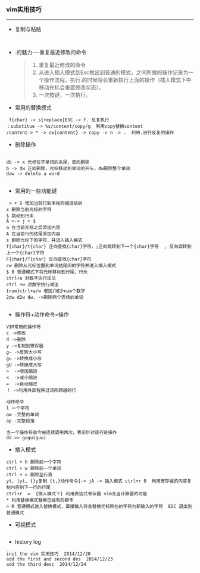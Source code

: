 ### vim实用技巧
---

* 复制与粘贴

```
	   
```

* .的魅力---重复最近修改的命令
	> 1. 重复最近修改的命令
	> 2. 从进入插入模式到Esc推出到普通的模式，之间所做的操作记录为一个操作流程，执行.的时候将会重新执行上面的操作（插入模式下中移动光标会重置修改状态）。
	> 3. 一次按键，一次执行。  
* 常用的替换模式
<pre><code> f{char} -> s{replace}ESC -> f. 反复执行
：substitue -> %s/content/copy/g  利用copy替换content
/content-> * -> cw{content} -> copy -> n -> .  利用.进行反复的操作  
</code></pre>

* 删除操作
<pre><code>
db -> x 光标位于单词的末尾，反向删除
b -> dw 正向删除，光标移动到单词的开头，dw删除整个单词
daw -> delete a word

</code></pre>

* 常用的一些功能键
<pre><code> > + G 增加当前行到末尾的缩进级别
x 删除当前光标的字符
$ 跳动到行末
A <-> j + $
a 在当前光标之后添加内容
A 在当前行的结尾添加内容
s 删除光标下的字符，并进入插入模式
f{char}/t{char} 正向查找{char}字符，;正向跳转到下一个{char}字符  , 反向调转到上一个{char}字符
F{char}/T{char} 反向查找{char}字符
cw 删除从光标位置到单词结尾间的字符并进入插入模式
$ 0 普通模式下将光标移动到行尾、行头
ctrl+a 对数字执行加法
ctrl +w 对数字执行减法
{num}ctrl+a/w 增加/减少num个数字
2dw d2w dw. ->删除两个连续的单词
 
</code></pre>

* 操作符+动作命令=操作
<pre><code>VIM常用的操作符
c ->修改
d ->删除
y ->复制到寄存器
g~ ->反转大小写
gu ->转换成小写
gU ->转换成大写
>  ->增加缩进
<  ->减小缩进
=  ->自动缩进
！ ->利用外部程序过滤所跨越的行

动作命令
l 一个字符
aw -完整的单词
ap -完整段落

当一个操作符命令被连续调用两次，表示针对该行进操作
dd >> gugu(guu)
</code></pre>


* 插入模式
<pre><code>ctrl + h 删除前一个字符
ctrl + w 删除前一个单词
ctrl + u 删除至行首
yt, [yt, {}y复制 {t,}动作命令]-> jA -> 插入模式 ctrl+r 0  利用寄存器的内容复制内容到下一行的行尾
ctrl+r  =  {插入模式下} 利用表达式寄存器 vim充当计算器的功能
* 利用替换模式替换已经有的脚本
> R 普通模式进入替换模式，直接输入将会替换光标所在的字符为新输入的字符  ESC 退出到普通模式 
</code></pre>

* 可视模式
<pre><code></code></pre>


* history log
<pre><code>init the vim 实用技巧  2014/12/20
add the first and second des  2014/12/23
add the third desc  2014/12/24
</code></pre>